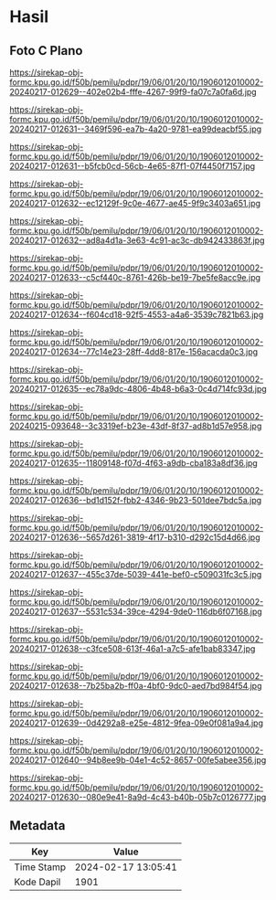 # Hasil

## Foto C Plano

https://sirekap-obj-formc.kpu.go.id/f50b/pemilu/pdpr/19/06/01/20/10/1906012010002-20240217-012629--402e02b4-fffe-4267-99f9-fa07c7a0fa6d.jpg

https://sirekap-obj-formc.kpu.go.id/f50b/pemilu/pdpr/19/06/01/20/10/1906012010002-20240217-012631--3469f596-ea7b-4a20-9781-ea99deacbf55.jpg

https://sirekap-obj-formc.kpu.go.id/f50b/pemilu/pdpr/19/06/01/20/10/1906012010002-20240217-012631--b5fcb0cd-56cb-4e65-87f1-07f4450f7157.jpg

https://sirekap-obj-formc.kpu.go.id/f50b/pemilu/pdpr/19/06/01/20/10/1906012010002-20240217-012632--ec12129f-9c0e-4677-ae45-9f9c3403a651.jpg

https://sirekap-obj-formc.kpu.go.id/f50b/pemilu/pdpr/19/06/01/20/10/1906012010002-20240217-012632--ad8a4d1a-3e63-4c91-ac3c-db942433863f.jpg

https://sirekap-obj-formc.kpu.go.id/f50b/pemilu/pdpr/19/06/01/20/10/1906012010002-20240217-012633--c5cf440c-8761-426b-be19-7be5fe8acc9e.jpg

https://sirekap-obj-formc.kpu.go.id/f50b/pemilu/pdpr/19/06/01/20/10/1906012010002-20240217-012634--f604cd18-92f5-4553-a4a6-3539c7821b63.jpg

https://sirekap-obj-formc.kpu.go.id/f50b/pemilu/pdpr/19/06/01/20/10/1906012010002-20240217-012634--77c14e23-28ff-4dd8-817e-156acacda0c3.jpg

https://sirekap-obj-formc.kpu.go.id/f50b/pemilu/pdpr/19/06/01/20/10/1906012010002-20240217-012635--ec78a9dc-4806-4b48-b6a3-0c4d714fc93d.jpg

https://sirekap-obj-formc.kpu.go.id/f50b/pemilu/pdpr/19/06/01/20/10/1906012010002-20240215-093648--3c3319ef-b23e-43df-8f37-ad8b1d57e958.jpg

https://sirekap-obj-formc.kpu.go.id/f50b/pemilu/pdpr/19/06/01/20/10/1906012010002-20240217-012635--11809148-f07d-4f63-a9db-cba183a8df36.jpg

https://sirekap-obj-formc.kpu.go.id/f50b/pemilu/pdpr/19/06/01/20/10/1906012010002-20240217-012636--bd1d152f-fbb2-4346-9b23-501dee7bdc5a.jpg

https://sirekap-obj-formc.kpu.go.id/f50b/pemilu/pdpr/19/06/01/20/10/1906012010002-20240217-012636--5657d261-3819-4f17-b310-d292c15d4d66.jpg

https://sirekap-obj-formc.kpu.go.id/f50b/pemilu/pdpr/19/06/01/20/10/1906012010002-20240217-012637--455c37de-5039-441e-bef0-c509031fc3c5.jpg

https://sirekap-obj-formc.kpu.go.id/f50b/pemilu/pdpr/19/06/01/20/10/1906012010002-20240217-012637--5531c534-39ce-4294-9de0-116db6f07168.jpg

https://sirekap-obj-formc.kpu.go.id/f50b/pemilu/pdpr/19/06/01/20/10/1906012010002-20240217-012638--c3fce508-613f-46a1-a7c5-afe1bab83347.jpg

https://sirekap-obj-formc.kpu.go.id/f50b/pemilu/pdpr/19/06/01/20/10/1906012010002-20240217-012638--7b25ba2b-ff0a-4bf0-9dc0-aed7bd984f54.jpg

https://sirekap-obj-formc.kpu.go.id/f50b/pemilu/pdpr/19/06/01/20/10/1906012010002-20240217-012639--0d4292a8-e25e-4812-9fea-09e0f081a9a4.jpg

https://sirekap-obj-formc.kpu.go.id/f50b/pemilu/pdpr/19/06/01/20/10/1906012010002-20240217-012640--94b8ee9b-04e1-4c52-8657-00fe5abee356.jpg

https://sirekap-obj-formc.kpu.go.id/f50b/pemilu/pdpr/19/06/01/20/10/1906012010002-20240217-012630--080e9e41-8a9d-4c43-b40b-05b7c0126777.jpg


## Metadata

| Key        | Value               |
| ---------- | ------------------- |
| Time Stamp | 2024-02-17 13:05:41 |
| Kode Dapil | 1901                |



